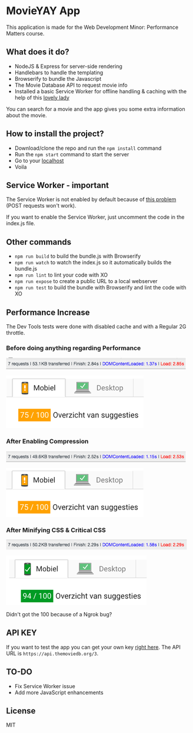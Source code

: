 # MovieYAY App

This application is made for the Web Development Minor: Performance Matters course.

## What does it do?
- NodeJS & Express for server-side rendering
- Handlebars to handle the templating
- Browserify to bundle the Javascript
- The Movie Database API to request movie info
- Installed a basic Service Worker for offline handling & caching with the help of this [lovely lady](https://www.youtube.com/watch?v=BfL3pprhnms)

You can search for a movie and the app gives you some extra information about the movie.

## How to install the project?
- Download/clone the repo and run the `npm install` command
- Run the `npm start` command to start the server
- Go to your [localhost](http://localhost:3000)
- Voila

## Service Worker - important
The Service Worker is not enabled by default because of [this problem](https://stackoverflow.com/questions/35270702/can-service-workers-cache-post-requests) (POST requests won't work).

If you want to enable the Service Worker, just uncomment the code in the index.js file.

## Other commands
- `npm run build` to build the bundle.js with Browserify
- `npm run watch` to watch the index.js so it automatically builds the bundle.js
- `npm run lint` to lint your code with XO
- `npm run expose` to create a public URL to a local webserver
- `npm run test` to build the bundle with Browserify and lint the code with XO

## Performance Increase

The Dev Tools tests were done with disabled cache and with a Regular 2G throttle.

### Before doing anything regarding Performance

![alt text](https://github.com/Mimaaa/MINOR_WD_PEMA-NODE/blob/master/readme_img/before1.png "Before Optimizing Dev Tools")

![alt text](https://github.com/Mimaaa/MINOR_WD_PEMA-NODE/blob/master/readme_img/before2.png "Before Optimizing Speed Insights")

### After Enabling Compression

![alt text](https://github.com/Mimaaa/MINOR_WD_PEMA-NODE/blob/master/readme_img/aftercompress1.png "After Enabling Compression Dev Tools")

![alt text](https://github.com/Mimaaa/MINOR_WD_PEMA-NODE/blob/master/readme_img/aftercompress2.png "After Enabling Compression Speed Insights")

### After Minifying CSS & Critical CSS

![alt text](https://github.com/Mimaaa/MINOR_WD_PEMA-NODE/blob/master/readme_img/aftercss1.png "After Minifying & Critical CSS Dev Tools")

![alt text](https://github.com/Mimaaa/MINOR_WD_PEMA-NODE/blob/master/readme_img/aftercss2.png "AAfter Minifying & Critical CSS Speed Insights")

Didn't got the 100 because of a Ngrok bug?

## API KEY

If you want to test the app you can get your own key [right here](https://www.themoviedb.org/documentation/api). The API URL is `https://api.themoviedb.org/3`.

## TO-DO
- Fix Service Worker issue
- Add more JavaScript enhancements

## License

MIT
